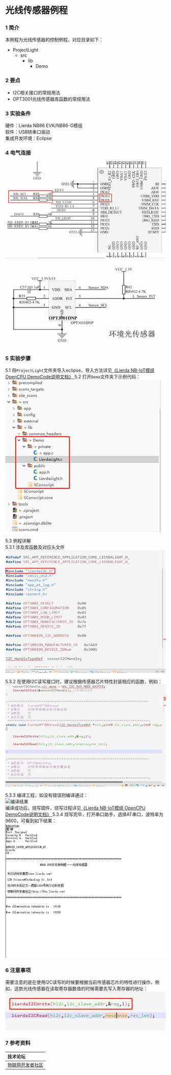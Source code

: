 # 光线传感器例程

### 1 简介

本例程为光线传感器的控制例程，对应目录如下：

- ProjectLight
  - src
    - lib
      - Demo

### 2 要点

- I2C相关接口的常规用法
- OPT3001光线传感器库函数的常规用法

### 3 实验条件

硬件：Lierda NB86 EVK/NB86-G模组  
软件：USB转串口驱动  
集成开发环境：Eclipse  

### 4 电气连接
![光线传感器连接示意图](../../Picture/光线传感器1.png)

![光线传感器连接示意图](../../Picture/光线传感器2.png)
### 5 实验步骤
5.1 将`ProjectLight`文件夹导入eclipse，导入方法详见[《Lierda NB-IoT模组 OpenCPU DemoCode说明文档》
](../../Doc/基本资料/Lierda_NB-IoT模组OpenCPU_DEMO说明文档V1.8_190403.pdf)
5.2 打开`Demo`文件夹下示例代码：  
![示例代码](../../Picture/光感示例代码1.png)

5.3 例程详解  
5.3.1 涉及库函数及对应头文件  
![示例代码](../../Picture/光感示例代码2.jpg)  

5.3.2 在使用I2C读写接口时，建议根据传感器芯片特性封装相应的函数，例如：  
![示例代码](../../Picture/光感示例代码3.jpg)  

5.3.3  编译工程，如没有错误则编译通过：  
![编译结果](../../Picture/编译结果.png)  
编译成功后，烧写固件，烧写过程详见[《Lierda NB-IoT模组 OpenCPU DemoCode说明文档》
](../../Doc/基本资料/Lierda_NB-IoT模组OpenCPU_DEMO说明文档V1.8_190403.pdf)
5.3.4 烧写完毕，打开串口助手，选择AT串口，波特率为9600，可看到如下结果：  
![结果展示](../../Picture/光感结果.png)

### 6 注意事项

需要注意的是在使用I2C读写的时候要根据当前传感器芯片的特性进行操作，例如，这款光线传感器在读取寄存器数值的时候需要先写入寄存器的地址：  
![注意事项](../../Picture/光感注意事项.jpg)

### 7 参考资料

| 技术论坛 |
| :----------- |
| [物联网开发者社区](http://bbs.lierda.com) |